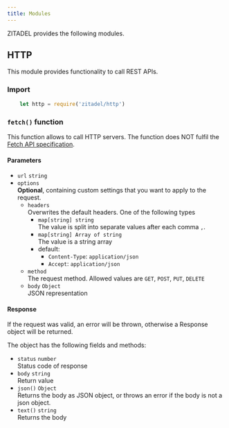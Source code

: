 ```yaml
---
title: Modules
---
```


ZITADEL provides the following modules.

## HTTP

This module provides functionality to call REST APIs.

### Import

```js
    let http = require('zitadel/http')
```

### `fetch()` function

This function allows to call HTTP servers. The function does NOT fulfil the [Fetch API specification](https://developer.mozilla.org/en-US/docs/Web/API/Fetch_API).

#### Parameters

- `url` `string`
- `options`  
  **Optional**, containing custom settings that you want to apply to the request.
  - `headers`  
    Overwrites the default headers. One of the following types
    - `map[string] string`  
      The value is split into separate values after each comma `,`.
    - `map[string] Array of string`  
      The value is a string array
    - default:
      - `Content-Type`: `application/json`
      - `Accept`: `application/json`
  - `method`  
    The request method. Allowed values are `GET`, `POST`, `PUT`, `DELETE`
  - `body` `Object`  
    JSON representation

#### Response

If the request was valid, an error will be thrown, otherwise a Response object will be returned.

The object has the following fields and methods:

- `status` `number`  
  Status code of response
- `body` `string`  
  Return value
- `json()` `Object`  
  Returns the body as JSON object, or throws an error if the body is not a json object.
- `text()` `string`  
  Returns the body
